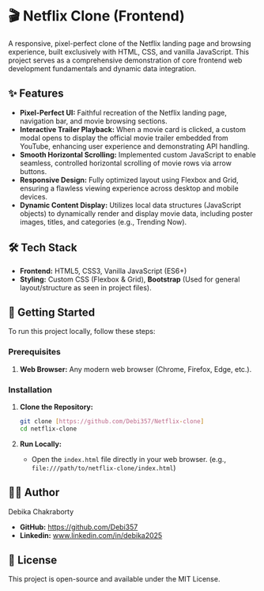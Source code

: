# 🎬 Netflix Clone (Frontend)

A responsive, pixel-perfect clone of the Netflix landing page and browsing experience, built exclusively with HTML, CSS, and vanilla JavaScript. This project serves as a comprehensive demonstration of core frontend web development fundamentals and dynamic data integration.

## ✨ Features

* **Pixel-Perfect UI:** Faithful recreation of the Netflix landing page, navigation bar, and movie browsing sections.
* **Interactive Trailer Playback:** When a movie card is clicked, a custom modal opens to display the official movie trailer embedded from YouTube, enhancing user experience and demonstrating API handling.
* **Smooth Horizontal Scrolling:** Implemented custom JavaScript to enable seamless, controlled horizontal scrolling of movie rows via arrow buttons.
* **Responsive Design:** Fully optimized layout using Flexbox and Grid, ensuring a flawless viewing experience across desktop and mobile devices.
* **Dynamic Content Display:** Utilizes local data structures (JavaScript objects) to dynamically render and display movie data, including poster images, titles, and categories (e.g., Trending Now).

## 🛠️ Tech Stack

* **Frontend:** HTML5, CSS3, Vanilla JavaScript (ES6+)
* **Styling:** Custom CSS (Flexbox & Grid), **Bootstrap** (Used for general layout/structure as seen in project files).
  
## 🚀 Getting Started

To run this project locally, follow these steps:

### Prerequisites

1.  **Web Browser:** Any modern web browser (Chrome, Firefox, Edge, etc.).

### Installation

1.  **Clone the Repository:**
    ```bash
    git clone [https://github.com/Debi357/Netflix-clone]
    cd netflix-clone
    ```

3.  **Run Locally:**
    * Open the `index.html` file directly in your web browser. (e.g., `file:///path/to/netflix-clone/index.html`)


## 👨‍💻 Author

 Debika Chakraborty

* **GitHub:** https://github.com/Debi357
* **Linkedin:** www.linkedin.com/in/debika2025

## 📄 License

This project is open-source and available under the MIT License.
